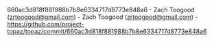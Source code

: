 660ac3d818f881988b7b8e6334717d8773e848a6 - Zach Toogood (zrtoogood@gmail.com) - Zach Toogood (zrtoogood@gmail.com) - https://github.com/project-topaz/topaz/commit/660ac3d818f881988b7b8e6334717d8773e848a6
